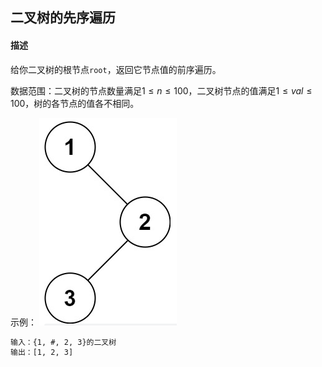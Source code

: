 ## 二叉树的先序遍历

#### 描述

给你二叉树的根节点`root`，返回它节点值的前序遍历。

数据范围：二叉树的节点数量满足$1 \leqslant n \leqslant 100$，二叉树节点的值满足$1 \leqslant val \leqslant 100$，树的各节点的值各不相同。

示例：
![Alt text](./assets/FE67E09E9BA5661A7AB9DF9638FB1FAC.png)

```txt
输入：{1, #, 2, 3}的二叉树
输出：[1, 2, 3]
```